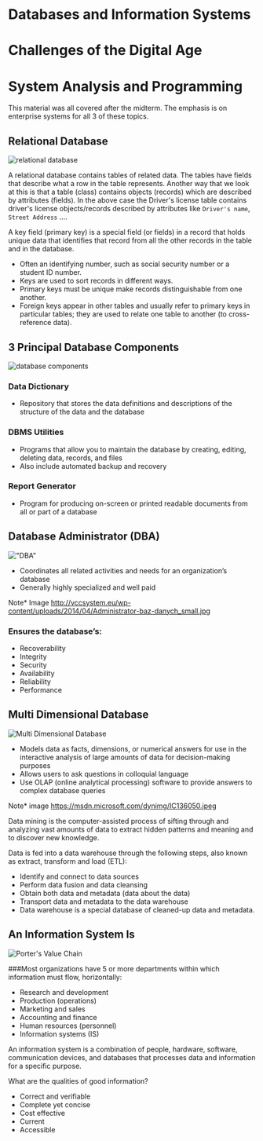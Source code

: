 # Databases and Information Systems
# Challenges of the Digital Age
# System Analysis and Programming

This material was all covered after the midterm. The emphasis is on enterprise systems for all 3 of these topics.

## Relational Database

![relational database](https://rhildred.github.io/courses/MB115/RelationalDatabase.png "relational database")

A relational database contains tables of related data. The tables have fields that describe what a row in the table represents. Another way that we look at this is that a table (class) contains objects (records) which are described by attributes (fields). In the above case the Driver's license table contains driver's license objects/records described by attributes like `Driver's name`, `Street Address` ....

A key field (primary key) is a special field (or fields) in a record that holds unique data that identifies that record from all the other records in the table and in the database. 

* Often an identifying number, such as social security number or a student ID number.
* Keys are used to sort records in different ways.
* Primary keys must be unique make records distinguishable from one another.
* Foreign keys appear in other tables and usually refer to primary keys in particular tables; they are used to relate one table to another (to cross-reference data).

## 3 Principal Database Components

![database components](https://rhildred.github.io/courses/MB115/DatabaseComponents.svg "database components")

### Data Dictionary
* Repository that stores the data definitions and descriptions of the structure of the data and the database

### DBMS Utilities
* Programs that allow you to maintain the database by creating, editing, deleting data, records, and files
* Also include automated backup and recovery

### Report Generator
* Program for producing on-screen or printed readable documents from all or part of a database

## Database Administrator (DBA)

!["DBA"](https://rhildred.github.io/courses/MB115/Administrator-baz-danych_small.jpg "DBA")

* Coordinates all related activities and needs for an organization’s database
* Generally highly specialized and well paid

Note* Image http://vccsystem.eu/wp-content/uploads/2014/04/Administrator-baz-danych_small.jpg

### Ensures the database’s:
* Recoverability
* Integrity
* Security
* Availability
* Reliability
* Performance

## Multi Dimensional Database

![Multi Dimensional Database](https://rhildred.github.io/courses/MB115/multidimensionalDatabase.jpeg "Multi Dimensional Database")

* Models data as facts, dimensions, or numerical answers for use in the interactive analysis of large amounts of data for decision-making purposes
* Allows users to ask questions in colloquial language
* Use OLAP (online analytical processing) software to provide answers to complex database queries

Note* image https://msdn.microsoft.com/dynimg/IC136050.jpeg

Data mining is the computer-assisted process of sifting through and analyzing vast amounts of data to extract hidden patterns and meaning and to discover new knowledge.

Data is fed into a data warehouse through the following steps, also known as extract, transform and load (ETL):

* Identify and connect to data sources
* Perform data fusion and data cleansing
* Obtain both data and metadata (data about the data)
* Transport data and metadata to the data warehouse
* Data warehouse is a special database of cleaned-up data and metadata.

## An Information System Is

![Porter's Value Chain](https://rhildred.github.io/courses/Michael_Porter's_Value_Chain.svg "Porter's Value Chain")

###Most organizations have 5 or more departments within which information must flow, horizontally:
* Research and development
* Production (operations)
* Marketing and sales
* Accounting and finance
* Human resources (personnel)
* Information systems (IS)

An information system is a combination of people, hardware, software, communication devices, and databases that processes data and information for a specific purpose.

What are the qualities of good information?
* Correct and verifiable
* Complete yet concise
* Cost effective
* Current
* Accessible